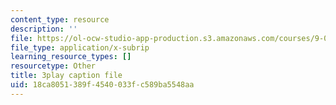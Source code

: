 ```yaml
---
content_type: resource
description: ''
file: https://ol-ocw-studio-app-production.s3.amazonaws.com/courses/9-04-sensory-systems-fall-2013/18ca8051389f4540033fc589ba5548aa_M2KHrh_fCHE.srt
file_type: application/x-subrip
learning_resource_types: []
resourcetype: Other
title: 3play caption file
uid: 18ca8051-389f-4540-033f-c589ba5548aa
---
```

